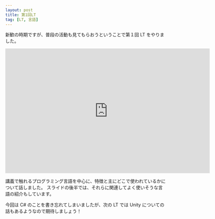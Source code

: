 ```yaml
---
layout: post
title: 第1回LT
tag: [LT, 言語]
---
```


新歓の時期ですが、普段の活動も見てもらおうということで第１回 LT をやりました。

<iframe src="https://docs.google.com/presentation/d/e/2PACX-1vToE0V3U7VcrLVJ0pXcffKL7UJt-Xm3f8Fg80YLm4_Vdzx_I-1rJYMvFD9N9pdTzL8qMR3oDLcTmf6p/embed?start=false&loop=false&delayms=3000" frameborder="0" width="640" height="390" allowfullscreen="true" mozallowfullscreen="true" webkitallowfullscreen="true"></iframe>

講義で触れるプログラミング言語を中心に、特徴と主にどこで使われているかについて話しました。
スライドの後半では、それらに関連してよく使いそうな言語の紹介もしています。

今回は C# のことを書き忘れてしまいましたが、次の LT では Unity についての話もあるようなので期待しましょう！
